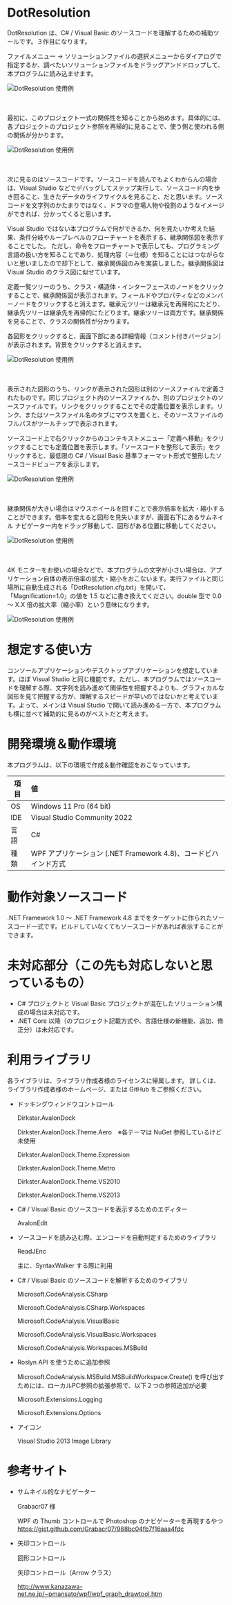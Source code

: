 # DotResolution
DotResolution は、C# / Visual Basic のソースコードを理解するための補助ツールです。３作目になります。

ファイルメニュー → ソリューションファイルの選択メニューからダイアログで指定するか、調べたいソリューションファイルをドラッグアンドドロップして、本プログラムに読み込ませます。

![DotResolution 使用例](https://github.com/sutefu7/DotResolution/blob/main/Docs/Images/01-solution-load.gif "ソリューションファイルを読み込む")

<br></br>
最初に、このプロジェクト一式の関係性を知ることから始めます。具体的には、各プロジェクトのプロジェクト参照を再帰的に見ることで、使う側と使われる側の関係が分かります。

![DotResolution 使用例](https://github.com/sutefu7/DotResolution/blob/main/Docs/Images/02-solution-tree-watch.gif "プロジェクト間の参照関係図を見る")

<br></br>
次に見るのはソースコードです。ソースコードを読んでもよくわからんの場合は、Visual Studio などでデバッグしてステップ実行して、ソースコード内を歩き回ること、生きたデータのライフサイクルを見ること、だと思います。ソースコードを文字列のかたまりではなく、ドラマの登場人物や役割のようなイメージができれば、分かってくると思います。

Visual Studio ではない本プログラムで何ができるか、何を見たいか考えた結果、条件分岐やループレベルのフローチャートを表示する、継承関係図を表示することでした。
ただし、命令をフローチャートで表示しても、プログラミング言語の扱い方を知ることであり、処理内容（＝仕様）を知ることにはつながらないと思いましたので却下として、継承関係図のみを実装しました。継承関係図は Visual Studio のクラス図に似せています。

定義一覧ツリーのうち、クラス・構造体・インターフェースのノードをクリックすることで、継承関係図が表示されます。フィールドやプロパティなどのメンバーノードをクリックすると消えます。継承元ツリーは継承元を再帰的にたどり、継承先ツリーは継承先を再帰的にたどります。継承ツリーは両方です。継承関係を見ることで、クラスの関係性が分かります。

各図形をクリックすると、画面下部にある詳細情報（コメント付きバージョン）が表示されます。背景をクリックすると消えます。

![DotResolution 使用例](https://github.com/sutefu7/DotResolution/blob/main/Docs/Images/03-source-tree-watch.gif "ソースコードを見る")

<br></br>
表示された図形のうち、リンクが表示された図形は別のソースファイルで定義されたものです。同じプロジェクト内のソースファイルか、別のプロジェクトのソースファイルです。リンクをクリックすることでその定義位置を表示します。リンク、またはソースファイル名のタブにマウスを置くと、そのソースファイルのフルパスがツールチップで表示されます。

ソースコード上で右クリックからのコンテキストメニュー「定義へ移動」をクリックすることでも定義位置を表示します。「ソースコードを整形して表示」をクリックすると、最低限の C# / Visual Basic 基準フォーマット形式で整形したソースコードビューアを表示します。

![DotResolution 使用例](https://github.com/sutefu7/DotResolution/blob/main/Docs/Images/04-source-tree-watch.gif "リンククリック、または定義へ移動でダイレクトジャンプ")

<br></br>
継承関係が大きい場合はマウスホイールを回すことで表示倍率を拡大・縮小することができます。倍率を変えると図形を見失いますが、画面右下にあるサムネイル ナビゲーター内をドラッグ移動して、図形がある位置に移動してください。

![DotResolution 使用例](https://github.com/sutefu7/DotResolution/blob/main/Docs/Images/05-source-tree-expand.gif "表示倍率の拡大・縮小")

<br></br>
4K モニターをお使いの場合などで、本プログラムの文字が小さい場合は、アプリケーション自体の表示倍率の拡大・縮小をおこないます。実行ファイルと同じ場所に自動生成される「DotResolution.cfg.txt」を開いて、「Magnification=1.0」の値を 1.5 などに書き換えてください。double 型で 0.0 ～ X.X 倍の拡大率（縮小率）という意味になります。

![DotResolution 使用例](https://github.com/sutefu7/DotResolution/blob/main/Docs/Images/06-application-expand.gif "アプリケーションの表示倍率の拡大・縮小")

# 想定する使い方

コンソールアプリケーションやデスクトップアプリケーションを想定しています。ほぼ Visual Studio と同じ機能です。ただし、本プログラムではソースコードを理解する際、文字列を読み進めて関係性を把握するよりも、グラフィカルな図形を見て把握する方が、理解するスピードが早いのではないかと考えています。よって、メインは Visual Studio で開いて読み進める一方で、本プログラムも横に並べて補助的に見るのがベストだと考えます。

# 開発環境＆動作環境

本プログラムは、以下の環境で作成＆動作確認をおこなっています。

| 項目 | 値                                                               |
| ----- |:---------------------------------------------------- |
| OS   | Windows 11 Pro (64 bit)                              |
| IDE  | Visual Studio Community 2022                     |
| 言語 | C#                                                       |
| 種類 | WPF アプリケーション (.NET Framework 4.8)、コードビハインド方式 |

# 動作対象ソースコード

.NET Framework 1.0 ～ .NET Framework 4.8 までをターゲットに作られたソースコード一式です。ビルドしていなくてもソースコードがあれば表示することができます。

# 未対応部分（この先も対応しないと思っているもの）

- C# プロジェクトと Visual Basic プロジェクトが混在したソリューション構成の場合は未対応です。
- .NET Core 以降（のプロジェクト記載方式や、言語仕様の新機能、追加、修正分）は未対応です。

# 利用ライブラリ

各ライブラリは、ライブラリ作成者様のライセンスに帰属します。
詳しくは、ライブラリ作成者様のホームページ、または GitHub をご参照ください。

- ドッキングウィンドウコントロール

   Dirkster.AvalonDock
   
   Dirkster.AvalonDock.Theme.Aero　※各テーマは NuGet 参照しているけど未使用
   
   Dirkster.AvalonDock.Theme.Expression
   
   Dirkster.AvalonDock.Theme.Metro
   
   Dirkster.AvalonDock.Theme.VS2010
   
   Dirkster.AvalonDock.Theme.VS2013

- C# / Visual Basic のソースコードを表示するためのエディター

   AvalonEdit

- ソースコードを読み込む際、エンコードを自動判定するためのライブラリ

   ReadJEnc
   
   主に、SyntaxWalker する際に利用

- C# / Visual Basic のソースコードを解析するためのライブラリ

   Microsoft.CodeAnalysis.CSharp
   
   Microsoft.CodeAnalysis.CSharp.Workspaces
   
   Microsoft.CodeAnalysis.VisualBasic
   
   Microsoft.CodeAnalysis.VisualBasic.Workspaces
   
   Microsoft.CodeAnalysis.Workspaces.MSBuild

- Roslyn API を使うために追加参照

   Microsoft.CodeAnalysis.MSBuild.MSBuildWorkspace.Create() を呼び出すためには、ローカルPC参照の拡張参照で、以下２つの参照追加が必要
   
   Microsoft.Extensions.Logging
   
   Microsoft.Extensions.Options

- アイコン

   Visual Studio 2013 Image Library

# 参考サイト

- サムネイル的なナビゲーター

   Grabacr07 様
   
   WPF の Thumb コントロールで Photoshop のナビゲーターを再現するやつ
   https://gist.github.com/Grabacr07/988bc04fb7f16aaa4fdc

- 矢印コントロール

   図形コントロール
   
   矢印コントロール（Arrow クラス）
   
   http://www.kanazawa-net.ne.jp/~pmansato/wpf/wpf_graph_drawtool.htm


